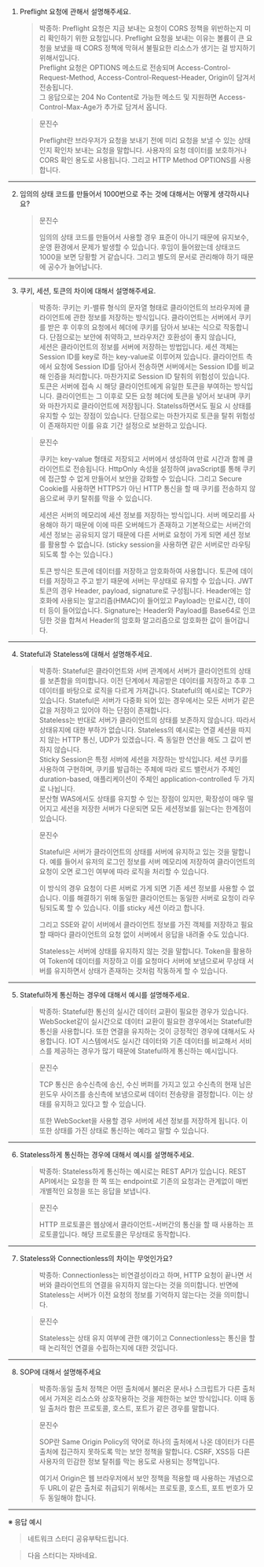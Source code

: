 1. Preflight 요청에 관해서 설명해주세요.
   > 박종하: Preflight 요청은 지금 보내는 요청이 CORS 정책을 위반하는지 미리 확인하기 위한 요청입니다. Preflight 요청을 보내는 이유는 볼륨이 큰 요청을 보냈을 때 CORS 정책에 막혀서 불필요한 리소스가 생기는 걸 방지하기 위해서입니다.
   > <br>
   > Preflight 요청은 OPTIONS 메소드로 전송되며 Access-Control-Request-Method, Access-Control-Request-Header, Origin이 담겨서 전송됩니다.
   > <br>
   > 그 응답으로는 204 No Content로 가능한 메소드 및 지원하면 Access-Control-Max-Age가 추가로 담겨서 옵니다.
   
   > 문진수
   > 
   > Preflight란 브라우저가 요청을 보내기 전에 미리 요청을 보낼 수 있는 상태인지 확인차 보내는 요청을 말합니다. 사용자의 요청 데이터를 보호하거나 CORS 확인 용도로 사용됩니다. 그리고 HTTP Method OPTIONS를 사용합니다.

---

2. 임의의 상태 코드를 만들어서 1000번으로 주는 것에 대해서는 어떻게 생각하시나요?

   > 문진수
   >
   > 임의의 상태 코드를 만들어서 사용할 경우 표준이 아니기 때문에 유지보수, 운영 환경에서 문제가 발생할 수 있습니다. 후임이 들어왔는데 상태코드 1000을 보면 당황할 거 같습니다. 그리고 별도의 문서로 관리해야 하기 때문에 공수가 늘어납니다.

---

3. 쿠키, 세션, 토큰의 차이에 대해서 설명해주세요.
   > 박종하: 쿠키는 키-밸류 형식의 문자열 형태로 클라이언트의 브라우저에 클라이언트에 관한 정보를 저장하는 방식입니다. 클라이언트는 서버에서 쿠키를 받은 후 이후의 요청에서 헤더에 쿠키를 담아서 보내는 식으로 작동합니다. 단점으로는 보안에 취약하고, 브라우저간 호환성이 좋지 않습니다,
   > <br>
   > 세션은 클라이언트의 정보를 서버에 저장하는 방법입니다. 세션 객체는 Session ID를 key로 하는 key-value로 이루어져 있습니다. 클라이언트 측에서 요청에 Session ID를 담아서 전송하면 서버에서는 Session ID를 비교해 인증을 처리합니다. 마찬가지로 Session ID 탈취의 위험성이 있습니다.
   > <br>
   > 토큰은 서버에 접속 시 해당 클라이언트에게 유일한 토큰을 부여하는 방식입니다. 클라이언트는 그 이후로 모든 요청 헤더에 토큰을 넣어서 보내며 쿠키와 마찬가지로 클라이언트에 저장됩니다. Statelss하면서도 필요 시 상태를 유지할 수 있는 장점이 있습니다. 단점으로는 마찬가지로 토큰을 탈취 위험성이 존재하지만 이를 유효 기간 설정으로 보완하고 있습니다.
   
   > 문진수
   >
   > 쿠키는 key-value 형태로 저장되고 서버에서 생성하여 만료 시간과 함께 클라이언트로 전송됩니다. HttpOnly 속성을 설정하여 javaScript를 통해 쿠키에 접근할 수 없게 만들어서 보안을 강화할 수 있습니다. 그리고 Secure Cookie를 사용하면 HTTPS가 아닌 HTTP 통신을 할 때 쿠키를 전송하지 않음으로써 쿠키 탈취를 막을 수 있습니다.
   >
   > 세션은 서버의 메모리에 세션 정보를 저장하는 방식입니다. 서버 메모리를 사용해야 하기 때문에 이에 따른 오버헤드가 존재하고 기본적으로는 서버간의 세션 정보는 공유되지 않기 때문에 다른 서버로 요청이 가게 되면 세션 정보를 활용할 수 없습니다. (sticky session을 사용하면 같은 서버로만 라우팅되도록 할 수는 있습니다.)
   >
   > 토큰 방식은 토큰에 데이터를 저장하고 암호화하여 사용합니다. 토큰에 데이터를 저장하고 주고 받기 때문에 서버는 무상태로 유지할 수 있습니다. JWT 토큰의 경우 Header, payload, signature로 구성됩니다. Header에는 암호화에 사용되는 알고리즘(HMAC)이 들어있고 Payload는 만료시간, 데이터 등이 들어있습니다. Signature는 Header와 Payload를 Base64로 인코딩한 것을 합쳐서 Header의 암호화 알고리즘으로 암호화한 값이 들어갑니다.

---

4. Stateful과 Stateless에 대해서 설명해주세요.
   > 박종하: Stateful은 클라이언트와 서버 관계에서 서버가 클라이언트의 상태를 보존함을 의미합니다. 이전 단계에서 제공받은 데이터를 저장하고 추후 그 데이터를 바탕으로 로직을 다르게 가져갑니다. Stateful의 예시로는 TCP가 있습니다. Stateful은 서버가 다중화 되어 있는 경우에서는 모든 서버가 같은 값을 저장하고 있어야 하는 단점이 존재합니다. <br>
   > Stateless는 반대로 서버가 클라이언트의 상태를 보존하지 않습니다. 따라서 상태유지에 대한 부하가 없습니다. Stateless의 예시로는 연결 세션을 따지지 않는 HTTP 통신, UDP가 있겠습니다. 즉 동일한 연산을 해도 그 값이 변하지 않습니다.
   > <br>
   > Sticky Session은 특정 서버에 세션을 저장하는 방식입니다. 세션 쿠키를 사용하여 구현하며, 쿠키를 발급하는 주체에 따라 로드 밸런서가 주체인 duration-based, 애플리케이션이 주체인 application-controlled 두 가지로 나뉩니다.
   > <br>
   > 분산형 WAS에서도 상태를 유지할 수 있는 장점이 있지만, 확장성이 매우 떨어지고 세션을 저장한 서버가 다운되면 모든 세션정보를 잃는다는 한계점이 있습니다.
   
   > 문진수
   >
   > Stateful은 서버가 클라이언트의 상태를 서버에 유지하고 있는 것을 말합니다. 예를 들어서 유저의 로그인 정보를 서버 메모리에 저장하여 클라이언트의 요청이 오면 로그인 여부에 따라 로직을 처리할 수 있습니다.
   >
   > 이 방식의 경우 요청이 다른 서버로 가게 되면 기존 세션 정보를 사용할 수 없습니다. 이를 해결하기 위해 동일한 클라이언트는 동일한 서버로 요청이 라우팅되도록 할 수 있습니다. 이를 sticky 세션 이라고 합니다.
   >
   > 그리고 SSE와 같이 서버에서 클라이언트 정보를 가진 객체를 저장하고 필요할 때마다 클라이언트의 요청 없이 서버에서 응답을 내려줄 수도 있습니다.
   >
   > Stateless는 서버에 상태를 유지하지 않는 것을 말합니다. Token을 활용하여 Token에 데이터를 저장하고 이를 요청마다 서버에 보냄으로써 무상태 서버를 유지하면서 상태가 존재하는 것처럼 작동하게 할 수 있습니다.

---

5. Stateful하게 통신하는 경우에 대해서 예시를 설명해주세요.
   > 박종하: Stateful한 통신의 실시간 데이터 교환이 필요한 경우가 있습니다. WebSocket같이 실시간으로 데이터 교환이 필요한 경우에서는 Stateful한 통신을 사용합니다. 또한 연결을 유지하는 것이 긍정적인 경우에 대해서도 사용합니다. IOT 시스템에서도 실시간 데이터와 기존 데이터를 비교해서 서비스를 제공하는 경우가 많기 때문에 Stateful하게 통신하는 예시입니다.
   
   > 문진수
   >
   > TCP 통신은 송수신측에 송신, 수신 버퍼를 가지고 있고 수신측의 현재 남은 윈도우 사이즈를 송신측에 보냄으로써 데이터 전송량을 결정합니다. 이는 상태를 유지하고 있다고 할 수 있습니다.
   >
   > 또한 WebSocket을 사용할 경우 서버에 세션 정보를 저장하게 됩니다. 이 또한 상태를 가진 상태로 통신하는 예라고 말할 수 있습니다.

---

6. Stateless하게 통신하는 경우에 대해서 예시를 설명해주세요.
   > 박종하: Stateless하게 통신하는 예시로는 REST API가 있습니다. REST API에서는 요청을 한 쪽 또는 endpoint로 기존의 요청과는 관계없이 매번 개별적인 요청을 또는 응답을 보냅니다.
   
   > 문진수
   >
   > HTTP 프로토콜은 웹상에서 클라이언트-서버간의 통신을 할 때 사용하는 프로토콜입니다. 해당 프로토콜은 무상태로 동작합니다.

---

7. Stateless와 Connectionless의 차이는 무엇인가요?
   > 박종하: Connectionless는 비연결성이라고 하며, HTTP 요청이 끝나면 서버와 클라이언트의 연결을 유지하지 않는다는 것을 의미합니다. 반면에 Stateless는 서버가 이전 요청의 정보를 기억하지 않는다는 것을 의미합니다.
   
   > 문진수
   >
   > Stateless는 상태 유지 여부에 관한 얘기이고 Connectionless는 통신을 할 때 논리적인 연결을 수립하는지에 대한 것입니다.

---

8. SOP에 대해서 설명해주세요
   > 박종하:동일 출처 정책은 어떤 출처에서 불러온 문서나 스크립트가 다른 출처에서 가져온 리소스와 상호작용하는 것을 제한하는 보안 방식입니다. 이때 동일 출처라 함은 프로토콜, 호스트, 포트가 같은 경우를 말합니다.
   
   > 문진수
   >
   > SOP란 Same Origin Policy의 약어로 하나의 출처에서 나온 데이터가 다른 출처에 접근하지 못하도록 막는 보안 정책을 말합니다. CSRF, XSS등 다른 사용자의 민감한 정보 탈취를 막는 용도로 사용되는 정책입니다.
   >
   > 여기서 Origin은 웹 브라우저에서 보안 정책을 적용할 때 사용하는 개념으로 두 URL이 같은 출처로 취급되기 위해서는 프로토콜, 호스트, 포트 번호가 모두 동일해야 합니다.

---

※ 응답 예시

> 네트워크 스터디 공유부탁드립니다.

> 다음 스터디는 자바네요.
